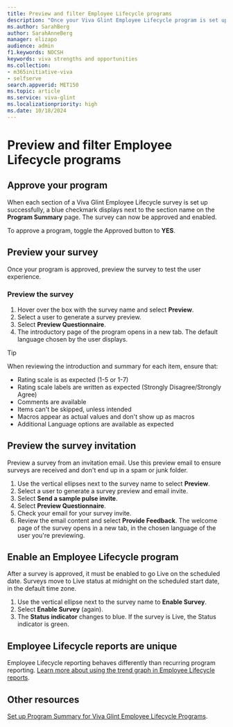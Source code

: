 ```yaml
---
title: Preview and filter Employee Lifecycle programs 
description: "Once your Viva Glint Employee Lifecycle program is set up, take these steps to set it live or edit it."
ms.author: SarahBerg
author: SarahAnneBerg
manager: elizapo
audience: admin
f1.keywords: NOCSH
keywords: viva strengths and opportunities
ms.collection:  
- m365initiative-viva
- selfserve 
search.appverid: MET150 
ms.topic: article
ms.service: viva-glint
ms.localizationpriority: high
ms.date: 10/18/2024
---
```


# Preview and filter Employee Lifecycle programs 

## Approve your program 

When each section of a Viva Glint Employee Lifecycle survey is set up successfully, a blue checkmark displays next to the section name on the **Program Summary** page. The survey can now be approved and enabled. 

To approve a program, toggle the Approved button to **YES**. 

## Preview your survey  

Once your program is approved, preview the survey to test the user experience. 

### Preview the survey 

1. Hover over the box with the survey name and select **Preview**. 
2. Select a user to generate a survey preview.  
3. Select **Preview Questionnaire**. 
4. The introductory page of the program opens in a new tab. The default language chosen by the user displays.  

>[!TIP]
> When reviewing the introduction and summary for each item, ensure that:
> - Rating scale is as expected (1-5 or 1-7) 
> - Rating scale labels are written as expected (Strongly Disagree/Strongly Agree)
> - Comments are available 
> - Items can't be skipped, unless intended 
> - Macros appear as actual values and don't show up as macros 
> - Additional Language options are available as expected 

## Preview the survey invitation  

Preview a survey from an invitation email. Use this preview email to ensure surveys are received and don't end up in a spam or junk folder. 

1. Use the vertical ellipses next to the survey name to select **Preview**. 
2. Select a user to generate a survey preview and email invite.  
3. Select **Send a sample pulse invite**.  
4. Select **Preview Questionnaire**. 
5. Check your email for your survey invite. 
6. Review the email content and select **Provide Feedback**. The welcome page of the survey opens in a new tab, in the chosen language of the user you're previewing. 

## Enable an Employee Lifecycle program 

After a survey is approved, it must be enabled to go Live on the scheduled date. Surveys move to Live status at midnight on the scheduled start date, in the default time zone. 

1. Use the vertical ellipse next to the survey name to **Enable Survey**. 
2. Select **Enable Survey** (again).  
3. The **Status indicator** changes to blue. If the survey is Live, the Status indicator is green. 

## Employee Lifecycle reports are unique 

Employee Lifecycle reporting behaves differently than recurring program reporting. [Learn more about using the trend graph in Employee Lifecycle reports](/viva/glint/reports/trend-graph-lifecycle-survey).

## Other resources

[Set up Program Summary for Viva Glint Employee Lifecycle Programs](https://www.microsoft.com/).
 







